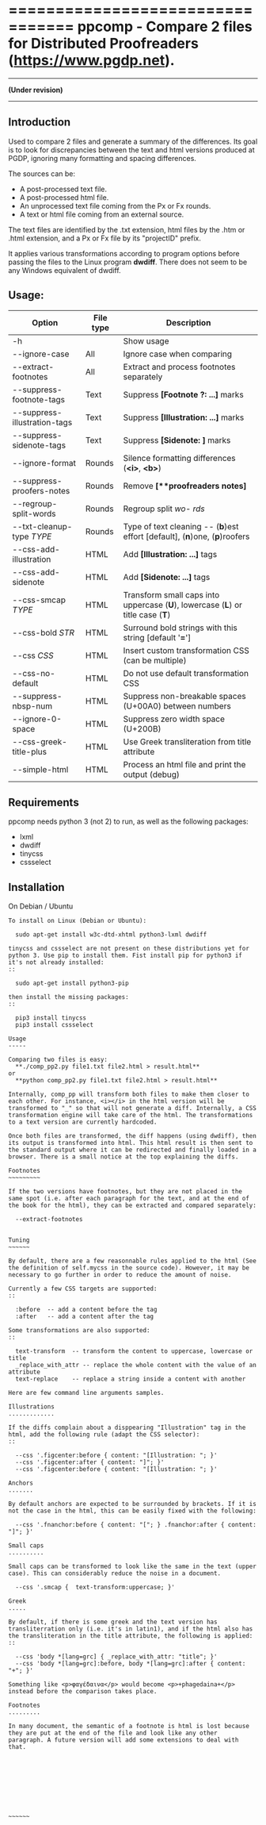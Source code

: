 =================================
ppcomp - Compare 2 files for Distributed Proofreaders (https://www.pgdp.net).
=================================

------

**(Under revision)**

------

Introduction
------------
Used to compare 2 files and generate a summary of the differences. Its goal is to look for discrepancies between the text and html versions produced at PGDP, ignoring many formatting and spacing differences.

The sources can be:
  - A post-processed text file.
  - A post-processed html file.
  - An unprocessed text file coming from the Px or Fx rounds.
  - A text or html file coming from an external source.

The text files are identified by the .txt extension, html files by the .htm or .html extension, and a Px or Fx file by its "projectID" prefix.

It applies various transformations according to program options before passing the files to the Linux program **dwdiff**. There does not seem to be any Windows equivalent of dwdiff.

## Usage:

| Option                       | File type | Description                                                  |
| ---------------------------- | --------- | ------------------------------------------------------------ |
| -h                           |           | Show usage                                                   |
| --ignore-case                | All       | Ignore case when comparing                                   |
| --extract-footnotes          | All       | Extract and process footnotes separately                     |
| --suppress-footnote-tags     | Text      | Suppress **\[Footnote ?: ...]** marks                        |
| --suppress-illustration-tags | Text      | Suppress **\[Illustration: ...]** marks                      |
| --suppress-sidenote-tags     | Text      | Suppress **\[Sidenote: ]** marks                             |
| --ignore-format              | Rounds    | Silence formatting differences (**\<i>**, **\<b>**)          |
| --suppress-proofers-notes    | Rounds    | Remove **\[\*\*proofreaders notes]**                         |
| --regroup-split-words        | Rounds    | Regroup split **wo-* *rds**                                  |
| --txt-cleanup-type *TYPE*    | Rounds    | Type of text cleaning -- (**b**)est effort \[default], (**n**)one, (**p**)roofers |
| --css-add-illustration       | HTML      | Add **\[Illustration: ...]** tags                            |
| --css-add-sidenote           | HTML      | Add **\[Sidenote: ...]** tags                                |
| --css-smcap *TYPE*           | HTML      | Transform small caps into uppercase (**U**), lowercase (**L**) or title case (**T**) |
| --css-bold *STR*             | HTML      | Surround bold strings with this string [default '**=**']     |
| --css *CSS*                  | HTML      | Insert custom transformation CSS (can be multiple)           |
| --css-no-default             | HTML      | Do not use default transformation CSS                        |
| --suppress-nbsp-num          | HTML      | Suppress non-breakable spaces (U+00A0) between numbers       |
| --ignore-0-space             | HTML      | Suppress zero width space (U+200B)                           |
| --css-greek-title-plus       | HTML      | Use Greek transliteration from title attribute               |
| --simple-html                | HTML      | Process an html file and print the output (debug)            |

Requirements
------------
ppcomp needs python 3 (not 2) to run, as well as the following packages:
  - lxml
  - dwdiff
  - tinycss
  - cssselect

Installation
------------

On Debian /  Ubuntu
~~~~~~~~~~~~~~~~~~~~
To install on Linux (Debian or Ubuntu):

  sudo apt-get install w3c-dtd-xhtml python3-lxml dwdiff

tinycss and cssselect are not present on these distributions yet for python 3. Use pip to install them. Fist install pip for python3 if it's not already installed:
::

  sudo apt-get install python3-pip

then install the missing packages:
::

  pip3 install tinycss
  pip3 install cssselect

Usage
-----

Comparing two files is easy:
  **./comp_pp2.py file1.txt file2.html > result.html**
or
  **python comp_pp2.py file1.txt file2.html > result.html**

Internally, comp_pp will transform both files to make them closer to each other. For instance, <i></i> in the html version will be transformed to "_" so that will not generate a diff. Internally, a CSS transformation engine will take care of the html. The transformations to a text version are currently hardcoded.

Once both files are transformed, the diff happens (using dwdiff), then its output is transformed into html. This html result is then sent to the standard output where it can be redirected and finally loaded in a browser. There is a small notice at the top explaining the diffs.

Footnotes
~~~~~~~~~

If the two versions have footnotes, but they are not placed in the same spot (i.e. after each paragraph for the text, and at the end of the book for the html), they can be extracted and compared separately:

  --extract-footnotes


Tuning
~~~~~~

By default, there are a few reasonnable rules applied to the html (See the definition of self.mycss in the source code). However, it may be necessary to go further in order to reduce the amount of noise.

Currently a few CSS targets are supported:
::

  :before  -- add a content before the tag
  :after   -- add a content after the tag

Some transformations are also supported:
::

  text-transform  -- transform the content to uppercase, lowercase or title
  _replace_with_attr -- replace the whole content with the value of an attribute
  text-replace    -- replace a string inside a content with another

Here are few command line arguments samples.

Illustrations
.............

If the diffs complain about a disppearing "Illustration" tag in the
html, add the following rule (adapt the CSS selector):
::

  --css '.figcenter:before { content: "[Illustration: "; }'
  --css '.figcenter:after { content: "]"; }'
  --css '.figcenter:before { content: "[Illustration: "; }'

Anchors
.......

By default anchors are expected to be surrounded by brackets. If it is
not the case in the html, this can be easily fixed with the following:

  --css '.fnanchor:before { content: "["; } .fnanchor:after { content: "]"; }'

Small caps
..........

Small caps can be transformed to look like the same in the text (upper
case). This can considerably reduce the noise in a document.

  --css '.smcap {  text-transform:uppercase; }'

Greek
.....

By default, if there is some greek and the text version has
transliterration only (i.e. it's in latin1), and if the html also has
the transliteration in the title attribute, the following is applied:
::

  --css 'body *[lang=grc] { _replace_with_attr: "title"; }'
  --css 'body *[lang=grc]:before, body *[lang=grc]:after { content: "+"; }'

Something like <p>φαγέδαινα</p> would become <p>+phagedaina+</p>
instead before the comparison takes place.

Footnotes
.........

In many document, the semantic of a footnote is html is lost because
they are put at the end of the file and look like any other
paragraph. A future version will add some extensions to deal with
that.









~~~~~~